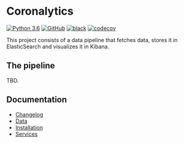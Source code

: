 # Coronalytics
[![Python 3.6](https://img.shields.io/badge/python-3.7.4-blue.svg)](https://www.python.org/downloads/release/python-374/)
[![GitHub](https://img.shields.io/github/license/mrhallak/Coronalytics)](https://github.com/mrhallak/Coronalytics)
[![black](https://img.shields.io/badge/code%20style-black-000000.svg)](https://github.com/psf/black)
[![codecov](https://codecov.io/gh/mrhallak/Coronalytics/branch/master/graph/badge.svg?token=X63OTYIA3I)](https://codecov.io/gh/mrhallak/Coronalytics)


This project consists of a data pipeline that fetches data, stores it in ElasticSearch and visualizes it in Kibana.

## The pipeline
TBD.

## Documentation
- [Changelog](docs/CHANGELOG.md)
- [Data](docs/DATA.md)
- [Installation](docs/INSTALL.md)
- [Services](docs/SERVICES.md)